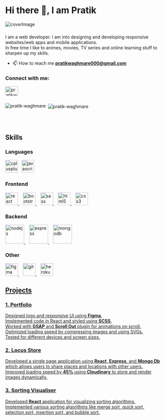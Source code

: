 # Hi there 👋, I am Pratik
![coverImage](https://res.cloudinary.com/pratikwaghmare-space/image/upload/v1608700788/LinkedIn-cover-v3_nf6qid.jpg)
###
I am a web developer. I am into designing and developing responsive websites/web apps and mobile applications.<br/>
In free time I like to animes, movies, TV series and online learning stuff to sharpen up my skills.

- 📫 How to reach me **pratikwaghmare000@gmail.com**
<h3 align="left">Connect with me:</h3>
<p align="left">
<a href="https://linkedin.com/in/pratikwaghmare" target="blank"><img align="center" src="https://cdn.jsdelivr.net/npm/simple-icons@3.0.1/icons/linkedin.svg" alt="pratikwaghmare" height="30" width="40" /></a>
</p>

### 
<p><img align="left" src="https://github-readme-stats.vercel.app/api/top-langs?username=pratik-waghmare&show_icons=true&locale=en" alt="pratik-waghmare" /></p>

<p>&nbsp;<img align="center" src="https://github-readme-stats.vercel.app/api?username=pratik-waghmare&show_icons=true&locale=en" alt="pratik-waghmare" /></p>
<br/>
<br/>

## Skills
### Languages
<p align="left">
<img src="https://devicons.github.io/devicon/devicon.git/icons/cplusplus/cplusplus-original.svg" alt="cplusplus" width="40" height="40"/>&nbsp;&nbsp;
<a href="https://developer.mozilla.org/en-US/docs/Web/JavaScript" target="_blank"> <img src="https://devicons.github.io/devicon/devicon.git/icons/javascript/javascript-original.svg" alt="javascript" width="40" height="40"/> </a>
</p>

### Frontend
<p align="left">
<a href="https://
  js.org/" target="_blank"> <img src="https://devicons.github.io/devicon/devicon.git/icons/react/react-original-wordmark.svg" alt="react" width="40" height="40"/> </a> &nbsp;&nbsp;
<a href="https://getbootstrap.com" target="_blank"> <img src="https://devicons.github.io/devicon/devicon.git/icons/bootstrap/bootstrap-plain.svg" alt="bootstrap" width="40" height="40"/> </a> 
  &nbsp;&nbsp; <a href="https://sass-lang.com" target="_blank"> <img src="https://devicons.github.io/devicon/devicon.git/icons/sass/sass-original.svg" alt="sass" width="40" height="40"/> </a>
  &nbsp;&nbsp;
  <a href="https://www.w3.org/html/" target="_blank"> <img src="https://devicons.github.io/devicon/devicon.git/icons/html5/html5-original-wordmark.svg" alt="html5" width="40" height="40"/> </a>
  &nbsp;&nbsp;
  <a href="https://www.w3schools.com/css/" target="_blank"> <img src="https://devicons.github.io/devicon/devicon.git/icons/css3/css3-original-wordmark.svg" alt="css3" width="40" height="40"/> </a>
</p>

### Backend
<p align="left">
<a href="https://nodejs.org" target="_blank"> <img src="https://devicons.github.io/devicon/devicon.git/icons/nodejs/nodejs-original-wordmark.svg" alt="nodejs" width="60" height="60"/> </a> &nbsp;&nbsp;
  <a href="https://expressjs.com" target="_blank"> <img src="https://devicons.github.io/devicon/devicon.git/icons/express/express-original-wordmark.svg" alt="express" width="60" height="60"/> </a>
  &nbsp;&nbsp;
  <a href="https://www.mongodb.com/" target="_blank"> <img src="https://devicons.github.io/devicon/devicon.git/icons/mongodb/mongodb-original-wordmark.svg" alt="mongodb" width="60" height="60"/> </a>
</p>

### Other
<p align="left">
<a href="https://www.figma.com/" target="_blank"> <img src="https://www.vectorlogo.zone/logos/figma/figma-icon.svg" alt="figma" width="40" height="40"/> </a> &nbsp;&nbsp;
<a href="https://git-scm.com/" target="_blank"> <img src="https://www.vectorlogo.zone/logos/git-scm/git-scm-icon.svg" alt="git" width="40" height="40"/> </a> &nbsp;&nbsp;
<a href="https://heroku.com" target="_blank"> <img src="https://www.vectorlogo.zone/logos/heroku/heroku-icon.svg" alt="heroku" width="40" height="40"/>
</p>

## Projects
### 1. Portfolio
Designed logo and responsive UI using __Figma__.<br/>
Implemented code in React and styled using __SCSS__.<br/>
Worked with __GSAP__ and __Scroll Out__ plugin for animations on scroll.<br/>
Optimized loading speed by compressing images and using SVGs.<br/>
Tested for different devices and screen sizes.<br/>

### 2. Locus Store
Developed a single page application using __React__, __Express__, and __Mongo Db__ which allows users to share places and locations with other users.<br/>
Improved loading speed by __45%__ using __Cloudinary__ to store and render images dynamically.

### 3. Sorting Visualiser
Developed __React__ application for visualizing sorting algorithms.<br/>
Implemented various sorting algorithms like merge sort, quick sort, selection sort, insertion sort, and bubble sort.


<!--
**pratik-waghmare/pratik-waghmare** is a ✨ _special_ ✨ repository because its `README.md` (this file) appears on your GitHub profile.

Here are some ideas to get you started:

- 🔭 I’m currently working on ...
- 🌱 I’m currently learning ...
- 👯 I’m looking to collaborate on ...
- 🤔 I’m looking for help with ...
- 💬 Ask me about ...
- 📫 How to reach me: ...
- 😄 Pronouns: ...
- ⚡ Fun fact: ...
-->
